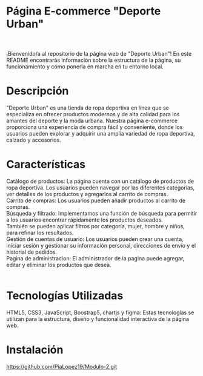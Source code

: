# Página E-commerce "Deporte Urban"
<br>
<br>
¡Bienvenido/a al repositorio de la página web de "Deporte Urban"! En este README encontrarás información sobre la estructura de la página, su funcionamiento y cómo ponerla en marcha en tu entorno local.
<br>

# Descripción
"Deporte Urban" es una tienda de ropa deportiva en línea que se especializa en ofrecer productos modernos y de alta calidad para los amantes del deporte y la moda urbana. Nuestra página e-commerce proporciona una experiencia de compra fácil y conveniente, donde los usuarios pueden explorar y adquirir una amplia variedad de ropa deportiva, calzado y accesorios.
<br>
# Características
Catálogo de productos: La página cuenta con un catálogo de productos de ropa deportiva. Los usuarios pueden navegar por las diferentes categorías, ver detalles de los productos y agregarlos al carrito de compras. <br>
Carrito de compras: Los usuarios pueden añadir productos al carrito de compras. <br>
Búsqueda y filtrado: Implementamos una función de búsqueda para permitir a los usuarios encontrar rápidamente los productos deseados. <br>
También se pueden aplicar filtros por categoría, mujer, hombre y niños, para refinar los resultados. <br>
Gestión de cuentas de usuario: Los usuarios pueden crear una cuenta, iniciar sesión y gestionar su información personal, direcciones de envío y el historial de pedidos. <br>
Pagina de administracion: El administrador de la pagina puede agregar, editar y eliminar los productos que desea. <br>
<br>
# Tecnologías Utilizadas
HTML5, CSS3, JavaScript, Boostrap5, chartjs y figma: Estas tecnologías se utilizan para la estructura, diseño y funcionalidad interactiva de la página web.
<br>
# Instalación
https://github.com/PiaLopez19/Modulo-2.git

